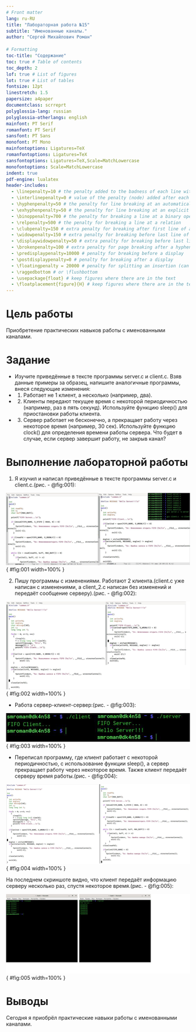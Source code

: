 ```yaml
---
# Front matter
lang: ru-RU
title: "Лабораторная работа №15"
subtitle: "Именованные каналы."
author: "Сергей Михайлович Роман"

# Formatting
toc-title: "Содержание"
toc: true # Table of contents
toc_depth: 2
lof: true # List of figures
lot: true # List of tables
fontsize: 12pt
linestretch: 1.5
papersize: a4paper
documentclass: scrreprt
polyglossia-lang: russian
polyglossia-otherlangs: english
mainfont: PT Serif
romanfont: PT Serif
sansfont: PT Sans
monofont: PT Mono
mainfontoptions: Ligatures=TeX
romanfontoptions: Ligatures=TeX
sansfontoptions: Ligatures=TeX,Scale=MatchLowercase
monofontoptions: Scale=MatchLowercase
indent: true
pdf-engine: lualatex
header-includes:
  - \linepenalty=10 # the penalty added to the badness of each line within a paragraph (no associated penalty node) Increasing the value makes tex try to have fewer lines in the paragraph.
  - \interlinepenalty=0 # value of the penalty (node) added after each line of a paragraph.
  - \hyphenpenalty=50 # the penalty for line breaking at an automatically inserted hyphen
  - \exhyphenpenalty=50 # the penalty for line breaking at an explicit hyphen
  - \binoppenalty=700 # the penalty for breaking a line at a binary operator
  - \relpenalty=500 # the penalty for breaking a line at a relation
  - \clubpenalty=150 # extra penalty for breaking after first line of a paragraph
  - \widowpenalty=150 # extra penalty for breaking before last line of a paragraph
  - \displaywidowpenalty=50 # extra penalty for breaking before last line before a display math
  - \brokenpenalty=100 # extra penalty for page breaking after a hyphenated line
  - \predisplaypenalty=10000 # penalty for breaking before a display
  - \postdisplaypenalty=0 # penalty for breaking after a display
  - \floatingpenalty = 20000 # penalty for splitting an insertion (can only be split footnote in standard LaTeX)
  - \raggedbottom # or \flushbottom
  - \usepackage{float} # keep figures where there are in the text
  - \floatplacement{figure}{H} # keep figures where there are in the text
---
```


# Цель работы

Приобретение практических навыков работы с именованными каналами.

# Задание

- Изучите приведённые в тексте программы server.c и client.c. Взяв данные примеры за образец, напишите аналогичные программы, внеся следующие изменения:
- 1. Работает не 1 клиент, а несколько (например, два).
- 2. Клиенты передают текущее время с некоторой периодичностью (например, раз в пять секунд). Используйте функцию sleep() для приостановки работы клиента.
- 3. Сервер работает не бесконечно, а прекращает работу через некоторое время (например, 30 сек). Используйте функцию clock() для определения времени работы сервера. Что будет в случае, если сервер завершит работу, не закрыв канал?

# Выполнение лабораторной работы

1.  Я изучил и написал приведённые в тексте программы server.c и client.c.(рис. - @fig:001):

![Программы из примера](image/1.jpg){ #fig:001 width=100% }

2. Пишу программы с изменениями. Работают 2 клиента.(client.c уже написан с изменениями, а client_2.c написан без изменений и передаёт сообщение серверу).(рис. - @fig:002):

![Программы с изменениями](image/2.jpg){ #fig:002 width=100% }

 - Работа сервер-клиент-сервер:(рис. - @fig:003):

![Сервер-клиент-сервер](image/3.jpg){ #fig:003 width=100% }

 - Переписал программу, где клиент работает с некоторой периодичностью, с использование функции sleep(), а сервер прекращает работу через некоторое время. Также клиент передаёт серверу время работы.(рис. - @fig:004):
 
![с функцией sleep()](image/4.jpg){ #fig:004 width=100% }

  На последнем скриншоте видно, что клиент передаёт информацию серверу несколько раз, спустя некоторое время.(рис. - @fig:005):

![Работа](image/5.jpg){ #fig:005 width=100% } 

# Выводы

Сегодня я приобрёл практические навыки работы с именованными каналами. 
